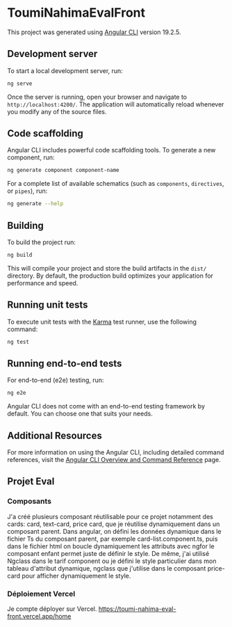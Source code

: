 # ToumiNahimaEvalFront

This project was generated using [Angular CLI](https://github.com/angular/angular-cli) version 19.2.5.

## Development server

To start a local development server, run:

```bash
ng serve
```

Once the server is running, open your browser and navigate to `http://localhost:4200/`. The application will automatically reload whenever you modify any of the source files.

## Code scaffolding

Angular CLI includes powerful code scaffolding tools. To generate a new component, run:

```bash
ng generate component component-name
```

For a complete list of available schematics (such as `components`, `directives`, or `pipes`), run:

```bash
ng generate --help
```

## Building

To build the project run:

```bash
ng build
```

This will compile your project and store the build artifacts in the `dist/` directory. By default, the production build optimizes your application for performance and speed.

## Running unit tests

To execute unit tests with the [Karma](https://karma-runner.github.io) test runner, use the following command:

```bash
ng test
```

## Running end-to-end tests

For end-to-end (e2e) testing, run:

```bash
ng e2e
```

Angular CLI does not come with an end-to-end testing framework by default. You can choose one that suits your needs.

## Additional Resources

For more information on using the Angular CLI, including detailed command references, visit the [Angular CLI Overview and Command Reference](https://angular.dev/tools/cli) page.

## Projet Eval

### Composants

J'a créé plusieurs composant réutilisable pour ce projet notamment des cards: card, text-card, price card, que je réutilise dynamiquement dans un composant parent. Dans angular, on défini les données dynamique dans le fichier Ts du composant parent, par exemple card-list.component.ts, puis dans le fichier html on boucle dynamiquement les attributs avec ngfor le composant enfant permet juste de définir le style. 
De même, j'ai utilisé Ngclass dans le tarif component ou je défini le style particulier dans mon tableau d'attribut dynamique, ngclass que j'utilise dans le composant price-card pour afficher dynamiquement le style.

### Déploiement Vercel

Je compte déployer sur Vercel.
https://toumi-nahima-eval-front.vercel.app/home
